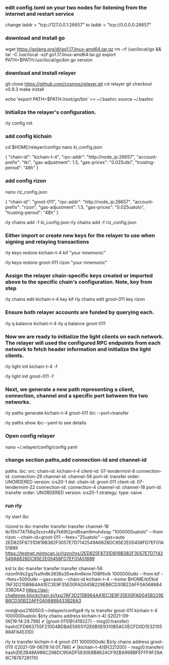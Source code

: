 ### edit config.toml on your two nodes for listening from the internet and restart service

change laddr = "tcp://127.0.0.1:26657" to laddr = "tcp://0.0.0.0:26657"

### download and install go


wget https://golang.org/dl/go1.17.linux-amd64.tar.gz
rm -rf /usr/local/go && tar -C /usr/local -xzf go1.17.linux-amd64.tar.gz
export PATH=$PATH:/usr/local/go/bin
go version

### download and install relayer

git clone https://github.com/cosmos/relayer.git
cd relayer
git checkout v0.9.3
make install

echo 'export PATH=$PATH:/root/go/bin' >> ~/.bashrc
source ~/.bashrc

### Initialize the relayer's configuration.

rly config init


### add config kichain

cd $HOME/relayer/configs
nano ki_config.json

{
  "chain-id": "kichain-t-4",
  "rpc-addr": "http://node_ip:26657",
  "account-prefix": "tki",
  "gas-adjustment": 1.5,
  "gas-prices": "0.025utki",
  "trusting-period": "48h"
}


### add config rizon

nano riz_config.json


{
  "chain-id": "groot-011",
  "rpc-addr": "http://node_ip:26657",
  "account-prefix": "rizon",
  "gas-adjustment": 1.5,
  "gas-prices": "0.025uatolo",
  "trusting-period": "48h"
}


rly chains add -f ki_config.json
rly chains add -f riz_config.json

### Either import or create new keys for the relayer to use when signing and relaying transactions


rly keys restore kichain-t-4 kif "your mnemonic"

rly keys restore groot-011 rizon "your mnemonic"

### Assign the relayer chain-specific keys created or imported above to the specific chain's configuration. Note, key from step

rly chains edit kichain-t-4 key kif
rly chains edit groot-011 key rizon

### Ensure both relayer accounts are funded by querying each.

rly q balance kichain-t-4
rly q balance groot-011


### Now we are ready to initialize the light clients on each network. The relayer will used the configured RPC endpoints from each network to fetch header information and initialize the light clients.

rly light init kichain-t-4 -f

rly light init groot-011 -f

### Next, we generate a new path representing a client, connection, channel and a specific port between the two networks.

rly paths generate kichain-t-4 groot-011 ibc --port=transfer

rly paths show ibc--yaml    to see details

### Open config relayer

nano ~/.relayer/config/config.yaml


### change section paths,add connection-id and channel-id

paths:
  ibc:
    src:
      chain-id: kichain-t-4
      client-id: 07-tendermint-8
      connection-id: connection-29
      channel-id: channel-56
      port-id: transfer
      order: UNORDERED
      version: ics20-1
    dst:
      chain-id: groot-011
      client-id: 07-tendermint-22
      connection-id: connection-4
      channel-id: channel-18
      port-id: transfer
      order: UNORDERED
      version: ics20-1
    strategy:
      type: naive

### run rly

rly start ibc


rizond tx ibc-transfer transfer transfer channel-18 tki15h774756q3zxzv46y7k69t2prd6sam9muh4sqy "1000000uatolo" --from rizon --chain-id=groot-011 --fees="25uatolo" --gas=auto
2ED825F8731D819B382F3057E7D7142549A6828DC95E2E05458FD7EF01A51889
https://testnet.mintscan.io/rizon/txs/2ED825F8731D819B382F3057E7D7142549A6828DC95E2E05458FD7EF01A51889

kid tx ibc-transfer transfer transfer channel-56 rizon1h9s2gq7sslfn8k3836s35ve4m6kmr70l8f6vlk 1000000utki --from kif --fees=5000utki --gas=auto --chain-id kichain-t-4 --home $HOME/kif/kid
7AF3D215B964AA1EC3E9F35E00FAD045B229EB6CD30B22AFF0A56888433B26A3
https://api-challenge.blockchain.ki/txs/7AF3D215B964AA1EC3E9F35E00FAD045B229EB6CD30B22AFF0A56888433B26A3


root@vps2160503:~/relayer/configs# rly tx transfer groot-011 kichain-t-4  1000000uatolo $(rly chains address kichain-t-4)
I[2021-09-06|19:14:29.799] ✔ [groot-011]@{419227} - msg(0:transfer) hash(CFD863755F210D4BDBAE5655112E6B0E9310B5AC0ECFD0D1532105884F64531D)


rly tx transfer kichain-t-4 groot-011 1000000utki $(rly chains address groot-011)
I[2021-09-06|19:14:01.786] ✔ [kichain-t-4]@{221200} - msg(0:transfer) hash(DE2B48A986C298DC90ADF5830E8B8624CF92BA998BFEFFF9F29A6C7876728170)
